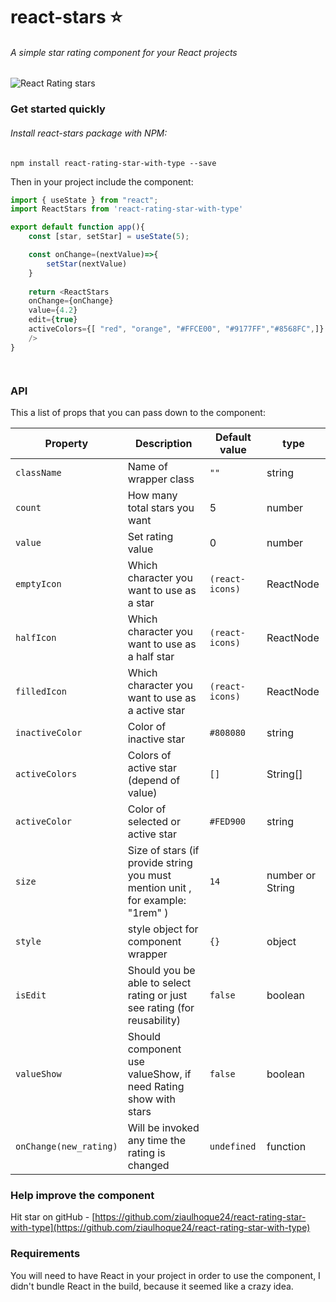 # react-stars :star:
###### A simple star rating component for your React projects

![React Rating stars](http://i.imgur.com/VDbzbqF.gif)

### Get started quickly

###### Install react-stars package with NPM:
`npm install react-rating-star-with-type --save`

Then in your project include the component:

```javascript
import { useState } from "react";
import ReactStars from 'react-rating-star-with-type'

export default function app(){
    const [star, setStar] = useState(5);

    const onChange=(nextValue)=>{
        setStar(nextValue)
    }
    
    return <ReactStars 
    onChange={onChange} 
    value={4.2}  
    edit={true}  
    activeColors={[ "red", "orange", "#FFCE00", "#9177FF","#8568FC",]} 
    />
}




```
### API

This a list of props that you can pass down to the component:

| Property | Description | Default value | type |
| -------- | ----------- | ------------- | ---- |
| `className`  | Name of wrapper class | `""` | string |
| `count`  | How many total stars you want  | 5 | number |
| `value`  | Set rating value  | 0 | number |
| `emptyIcon` | Which character you want to use as a star | `(react-icons)` | ReactNode |
| `halfIcon` | Which character you want to use as a half star | `(react-icons)` | ReactNode |
| `filledIcon` | Which character you want to use as a active star | `(react-icons)` | ReactNode |
| `inactiveColor` | Color of inactive star | `#808080` | string |
| `activeColors` | Colors of active star (depend of value) | `[]` | String[] |
| `activeColor` | Color of selected or active star | `#FED900` | string |
| `size` | Size of stars (if provide string you must mention unit , for example: "1rem" ) | `14` | number or String |
| `style` | style object for component wrapper | `{}` | object |
| `isEdit` | Should you be able to select rating or just see rating (for reusability) | `false` | boolean |
| `valueShow` | Should component use valueShow, if need Rating show with stars | `false` | boolean
| `onChange(new_rating)` | Will be invoked any time the rating is changed | `undefined` | function |

### Help improve the component
Hit star on gitHub - [https://github.com/ziaulhoque24/react-rating-star-with-type](https://github.com/ziaulhoque24/react-rating-star-with-type)

### Requirements
You will need to have React in your project in order to use the component, I didn't bundle React in the build, because it seemed like a crazy idea.

